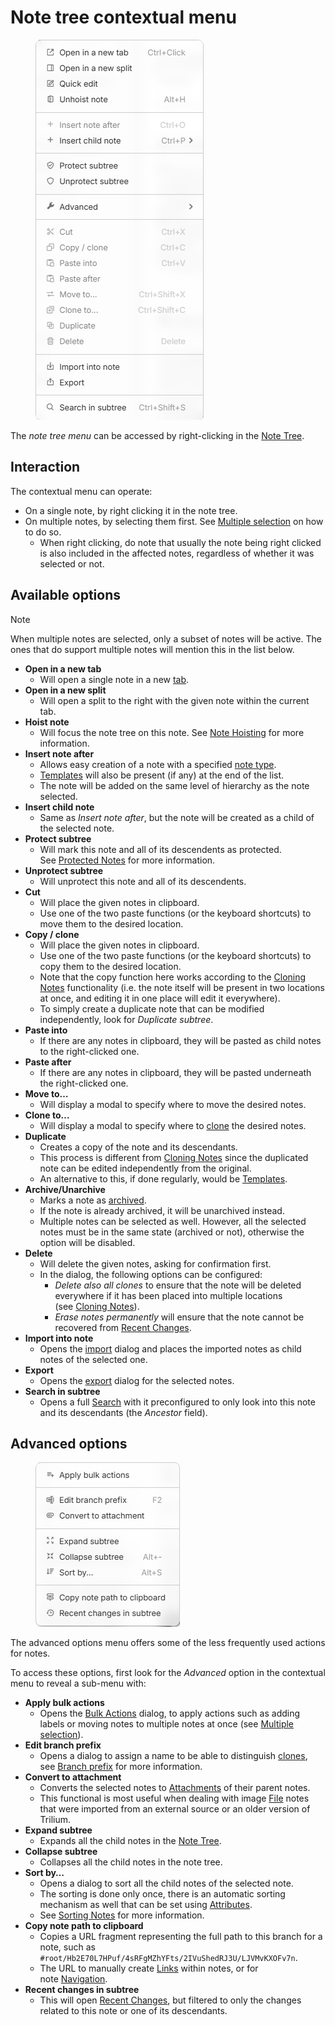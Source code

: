 # Note tree contextual menu
<figure class="image image-style-align-right"><img style="aspect-ratio:269/608;" src="1_Note tree contextual menu_.png" width="269" height="608"></figure>

The _note tree menu_ can be accessed by right-clicking in the <a class="reference-link" href="../Note%20Tree.md">Note Tree</a>.

## Interaction

The contextual menu can operate:

*   On a single note, by right clicking it in the note tree.
*   On multiple notes, by selecting them first. See <a class="reference-link" href="Multiple%20selection.md">Multiple selection</a> on how to do so.
    *   When right clicking, do note that usually the note being right clicked is also included in the affected notes, regardless of whether it was selected or not.

## Available options

> [!NOTE]
> When multiple notes are selected, only a subset of notes will be active. The ones that do support multiple notes will mention this in the list below.

*   **Open in a new tab**
    *   Will open a single note in a new [tab](../Tabs.md).
*   **Open in a new split**
    *   Will open a split to the right with the given note within the current tab.
*   **Hoist note**
    *   Will focus the note tree on this note. See <a class="reference-link" href="../../Navigation/Note%20Hoisting.md">Note Hoisting</a> for more information.
*   **Insert note after**
    *   Allows easy creation of a note with a specified [note type](../../../Note%20Types.md).
    *   <a class="reference-link" href="../../../Advanced%20Usage/Templates.md">Templates</a> will also be present (if any) at the end of the list.
    *   The note will be added on the same level of hierarchy as the note selected.
*   **Insert child note**
    *   Same as _Insert note after_, but the note will be created as a child of the selected note.
*   **Protect subtree**
    *   Will mark this note and all of its descendents as protected. See <a class="reference-link" href="../../Notes/Protected%20Notes.md">Protected Notes</a> for more information.
*   **Unprotect subtree**
    *   Will unprotect this note and all of its descendents.
*   **Cut**
    *   Will place the given notes in clipboard.
    *   Use one of the two paste functions (or the keyboard shortcuts) to move them to the desired location.
*   **Copy / clone**
    *   Will place the given notes in clipboard.
    *   Use one of the two paste functions (or the keyboard shortcuts) to copy them to the desired location.
    *   Note that the copy function here works according to the <a class="reference-link" href="../../Notes/Cloning%20Notes.md">Cloning Notes</a> functionality (i.e. the note itself will be present in two locations at once, and editing it in one place will edit it everywhere).
    *   To simply create a duplicate note that can be modified independently, look for _Duplicate subtree_.
*   **Paste into**
    *   If there are any notes in clipboard, they will be pasted as child notes to the right-clicked one.
*   **Paste after**
    *   If there are any notes in clipboard, they will be pasted underneath the right-clicked one.
*   **Move to…**
    *   Will display a modal to specify where to move the desired notes.
*   **Clone to…**
    *   Will display a modal to specify where to [clone](../../Notes/Cloning%20Notes.md) the desired notes.
*   **Duplicate**
    *   Creates a copy of the note and its descendants.
    *   This process is different from <a class="reference-link" href="../../Notes/Cloning%20Notes.md">Cloning Notes</a> since the duplicated note can be edited independently from the original.
    *   An alternative to this, if done regularly, would be <a class="reference-link" href="../../../Advanced%20Usage/Templates.md">Templates</a>.
*   **Archive/Unarchive**
    *   Marks a note as [archived](../../Notes/Archived%20Notes.md).
    *   If the note is already archived, it will be unarchived instead.
    *   Multiple notes can be selected as well. However, all the selected notes must be in the same state (archived or not), otherwise the option will be disabled.
*   **Delete**
    *   Will delete the given notes, asking for confirmation first.
    *   In the dialog, the following options can be configured:
        *   _Delete also all clones_ to ensure that the note will be deleted everywhere if it has been placed into multiple locations (see <a class="reference-link" href="../../Notes/Cloning%20Notes.md">Cloning Notes</a>).
        *   _Erase notes permanently_ will ensure that the note cannot be recovered from <a class="reference-link" href="../Recent%20Changes.md">Recent Changes</a>.
*   **Import into note**
    *   Opens the [import](../../Import%20%26%20Export) dialog and places the imported notes as child notes of the selected one.
*   **Export**
    *   Opens the [export](../../Import%20%26%20Export) dialog for the selected notes.
*   **Search in subtree**
    *   Opens a full <a class="reference-link" href="../../Navigation/Search.md">Search</a> with it preconfigured to only look into this note and its descendants (the _Ancestor_ field).

## Advanced options

<figure class="image image-style-align-right"><img style="aspect-ratio:231/263;" src="Note tree contextual menu_.png" width="231" height="263"></figure>

The advanced options menu offers some of the less frequently used actions for notes.

To access these options, first look for the _Advanced_ option in the contextual menu to reveal a sub-menu with:

*   **Apply bulk actions**
    *   Opens the <a class="reference-link" href="../../../Advanced%20Usage/Bulk%20Actions.md">Bulk Actions</a> dialog, to apply actions such as adding labels or moving notes to multiple notes at once (see <a class="reference-link" href="Multiple%20selection.md">Multiple selection</a>).
*   **Edit branch prefix**
    *   Opens a dialog to assign a name to be able to distinguish [clones](../../Notes/Cloning%20Notes.md), see <a class="reference-link" href="../../Notes/Cloning%20Notes/Branch%20prefix.md">Branch prefix</a> for more information.
*   **Convert to attachment**
    *   Converts the selected notes to <a class="reference-link" href="../../Notes/Attachments.md">Attachments</a> of their parent notes.
    *   This functional is most useful when dealing with image <a class="reference-link" href="../../../Note%20Types/File.md">File</a> notes that were imported from an external source or an older version of Trilium.
*   **Expand subtree**
    *   Expands all the child notes in the <a class="reference-link" href="../Note%20Tree.md">Note Tree</a>.
*   **Collapse subtree**
    *   Collapses all the child notes in the note tree.
*   **Sort by…**
    *   Opens a dialog to sort all the child notes of the selected note.
    *   The sorting is done only once, there is an automatic sorting mechanism as well that can be set using <a class="reference-link" href="../../../Advanced%20Usage/Attributes.md">Attributes</a>.
    *   See <a class="reference-link" href="../../Notes/Sorting%20Notes.md">Sorting Notes</a> for more information.
*   **Copy note path to clipboard**
    *   Copies a URL fragment representing the full path to this branch for a note, such as `#root/Hb2E70L7HPuf/4sRFgMZhYFts/2IVuShedRJ3U/LJVMvKXOFv7n`.
    *   The URL to manually create <a class="reference-link" href="../../../Note%20Types/Text/Links.md">Links</a> within notes, or for note <a class="reference-link" href="../../Navigation">Navigation</a>.
*   **Recent changes in subtree**
    *   This will open <a class="reference-link" href="../Recent%20Changes.md">Recent Changes</a>, but filtered to only the changes related to this note or one of its descendants.